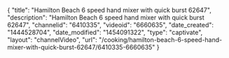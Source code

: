 {
    "title": "Hamilton Beach  6 speed hand mixer with quick burst 62647",
    "description": "Hamilton Beach  6 speed hand mixer with quick burst 62647",
    "channelid": "6410335",
    "videoid": "6660635",
    "date_created": "1444528704",
    "date_modified": "1454091322",
    "type": "captivate",
    "layout": "channelVideo",
    "url": "\/cooking\/hamilton-beach-6-speed-hand-mixer-with-quick-burst-62647\/6410335-6660635"
}